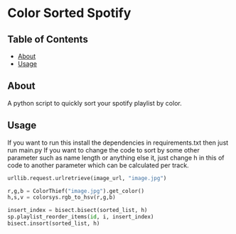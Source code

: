 # Color Sorted Spotify

## Table of Contents

- [About](#about)
- [Usage](#usage)

## About <a name = "about"></a>
A python script to quickly sort your spotify playlist by color.


## Usage <a name = "usage"></a>
If you want to run this install the dependencies in requirements.txt then just run main.py
If you want to change the code to sort by some other parameter such as name length or anything else it, just change h in this of code to another parameter which can be calculated per track.

```py
urllib.request.urlretrieve(image_url, "image.jpg")

r,g,b = ColorThief("image.jpg").get_color()
h,s,v = colorsys.rgb_to_hsv(r,g,b)

insert_index = bisect.bisect(sorted_list, h)
sp.playlist_reorder_items(id, i, insert_index)
bisect.insort(sorted_list, h)
```
